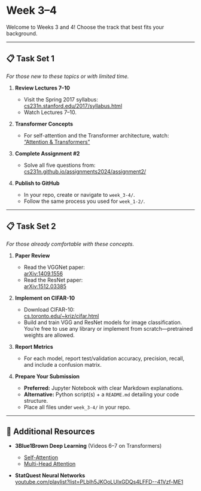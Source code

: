 # Week 3–4

Welcome to Weeks 3 and 4! Choose the track that best fits your background.

---

## 📋 Task Set 1  
*For those new to these topics or with limited time.*

1. **Review Lectures 7–10**  
   - Visit the Spring 2017 syllabus:  
     [cs231n.stanford.edu/2017/syllabus.html](https://cs231n.stanford.edu/2017/syllabus.html)  
   - Watch Lectures 7–10.

2. **Transformer Concepts**  
   - For self-attention and the Transformer architecture, watch:  
     [“Attention & Transformers”](https://youtu.be/YAgjfMR9R_M?si=aMOf1yO5P2xHvuH8)

3. **Complete Assignment #2**  
   - Solve all five questions from:  
     [cs231n.github.io/assignments2024/assignment2/](https://cs231n.github.io/assignments2024/assignment2/)

4. **Publish to GitHub**  
   - In your repo, create or navigate to `week_3-4/`.  
   - Follow the same process you used for `week_1-2/`.

---

## 📋 Task Set 2  
*For those already comfortable with these concepts.*

1. **Paper Review**  
   - Read the VGGNet paper:  
     [arXiv:1409.1556](https://arxiv.org/abs/1409.1556)  
   - Read the ResNet paper:  
     [arXiv:1512.03385](https://arxiv.org/abs/1512.03385)

2. **Implement on CIFAR-10**  
   - Download CIFAR-10:  
     [cs.toronto.edu/~kriz/cifar.html](https://www.cs.toronto.edu/~kriz/cifar.html)  
   - Build and train VGG and ResNet models for image classification.  
     You’re free to use any library or implement from scratch—pretrained weights are allowed.

3. **Report Metrics**  
   - For each model, report test/validation accuracy, precision, recall, and include a confusion matrix.

4. **Prepare Your Submission**  
   - **Preferred:** Jupyter Notebook with clear Markdown explanations.  
   - **Alternative:** Python script(s) + a `README.md` detailing your code structure.  
   - Place all files under `week_3-4/` in your repo.

---

## 🔗 Additional Resources

- **3Blue1Brown Deep Learning** (Videos 6–7 on Transformers)  
  - [Self-Attention](https://www.youtube.com/watch?v=wjZofJX0v4M&list=PLZHQObOWTQDNU6R1_67000Dx_ZCJB-3pi&index=6)  
  - [Multi-Head Attention](https://www.youtube.com/watch?v=eMlx5fFNoYc&list=PLZHQObOWTQDNU6R1_67000Dx_ZCJB-3pi&index=7)

- **StatQuest Neural Networks**  
  [youtube.com/playlist?list=PLblh5JKOoLUIxGDQs4LFFD--41Vzf-ME1](https://www.youtube.com/playlist?list=PLblh5JKOoLUIxGDQs4LFFD--41Vzf-ME1)
